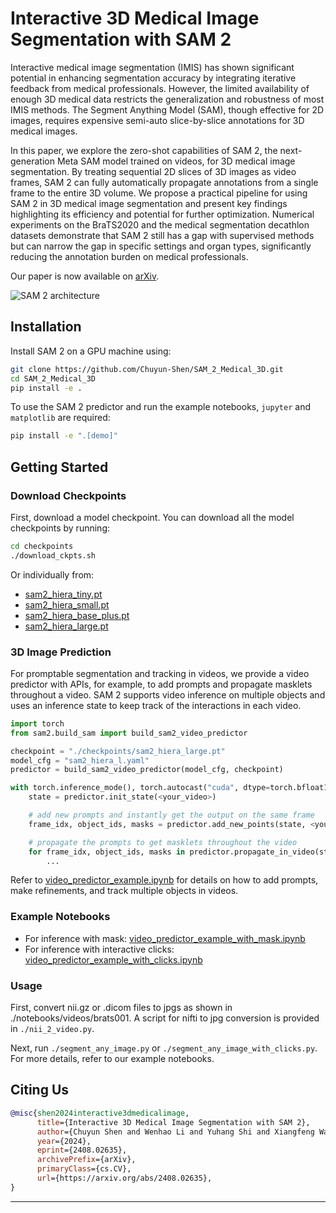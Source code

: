 # Interactive 3D Medical Image Segmentation with SAM 2

Interactive medical image segmentation (IMIS) has shown significant potential in enhancing segmentation accuracy by integrating iterative feedback from medical professionals. However, the limited availability of enough 3D medical data restricts the generalization and robustness of most IMIS methods. The Segment Anything Model (SAM), though effective for 2D images, requires expensive semi-auto slice-by-slice annotations for 3D medical images. 

In this paper, we explore the zero-shot capabilities of SAM 2, the next-generation Meta SAM model trained on videos, for 3D medical image segmentation. By treating sequential 2D slices of 3D images as video frames, SAM 2 can fully automatically propagate annotations from a single frame to the entire 3D volume. We propose a practical pipeline for using SAM 2 in 3D medical image segmentation and present key findings highlighting its efficiency and potential for further optimization. Numerical experiments on the BraTS2020 and the medical segmentation decathlon datasets demonstrate that SAM 2 still has a gap with supervised methods but can narrow the gap in specific settings and organ types, significantly reducing the annotation burden on medical professionals. 

Our paper is now available on [arXiv](https://arxiv.org/abs/2408.02635).

![SAM 2 architecture](assets/med_sam2.png?raw=true)

## Installation

Install SAM 2 on a GPU machine using:

```bash
git clone https://github.com/Chuyun-Shen/SAM_2_Medical_3D.git
cd SAM_2_Medical_3D
pip install -e .
```

To use the SAM 2 predictor and run the example notebooks, `jupyter` and `matplotlib` are required:

```bash
pip install -e ".[demo]"
```

## Getting Started

### Download Checkpoints

First, download a model checkpoint. You can download all the model checkpoints by running:

```bash
cd checkpoints
./download_ckpts.sh
```

Or individually from:

- [sam2_hiera_tiny.pt](https://dl.fbaipublicfiles.com/segment_anything_2/072824/sam2_hiera_tiny.pt)
- [sam2_hiera_small.pt](https://dl.fbaipublicfiles.com/segment_anything_2/072824/sam2_hiera_small.pt)
- [sam2_hiera_base_plus.pt](https://dl.fbaipublicfiles.com/segment_anything_2/072824/sam2_hiera_base_plus.pt)
- [sam2_hiera_large.pt](https://dl.fbaipublicfiles.com/segment_anything_2/072824/sam2_hiera_large.pt)

### 3D Image Prediction

For promptable segmentation and tracking in videos, we provide a video predictor with APIs, for example, to add prompts and propagate masklets throughout a video. SAM 2 supports video inference on multiple objects and uses an inference state to keep track of the interactions in each video.

```python
import torch
from sam2.build_sam import build_sam2_video_predictor

checkpoint = "./checkpoints/sam2_hiera_large.pt"
model_cfg = "sam2_hiera_l.yaml"
predictor = build_sam2_video_predictor(model_cfg, checkpoint)

with torch.inference_mode(), torch.autocast("cuda", dtype=torch.bfloat16):
    state = predictor.init_state(<your_video>)

    # add new prompts and instantly get the output on the same frame
    frame_idx, object_ids, masks = predictor.add_new_points(state, <your_prompts>)

    # propagate the prompts to get masklets throughout the video
    for frame_idx, object_ids, masks in predictor.propagate_in_video(state):
        ...
```

Refer to [video_predictor_example.ipynb](./notebooks/video_predictor_example.ipynb) for details on how to add prompts, make refinements, and track multiple objects in videos.

### Example Notebooks

- For inference with mask: [video_predictor_example_with_mask.ipynb](./notebooks/video_predictor_example_with_mask.ipynb)
- For inference with interactive clicks: [video_predictor_example_with_clicks.ipynb](./notebooks/video_predictor_example_with_clicks.ipynb)

### Usage

First, convert nii.gz or .dicom files to jpgs as shown in ./notebooks/videos/brats001. A script for nifti to jpg conversion is provided in `./nii_2_video.py`.

Next, run `./segment_any_image.py` or `./segment_any_image_with_clicks.py`. For more details, refer to our 
example notebooks.

## Citing Us

```bibtex
@misc{shen2024interactive3dmedicalimage,
      title={Interactive 3D Medical Image Segmentation with SAM 2}, 
      author={Chuyun Shen and Wenhao Li and Yuhang Shi and Xiangfeng Wang},
      year={2024},
      eprint={2408.02635},
      archivePrefix={arXiv},
      primaryClass={cs.CV},
      url={https://arxiv.org/abs/2408.02635}, 
}
```

---
